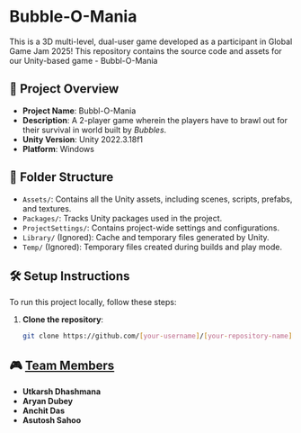 # Bubble-O-Mania

This is a 3D multi-level, dual-user game developed as a participant in Global Game Jam 2025! This repository contains the source code and assets for our Unity-based game - Bubbl-O-Mania

## 🚀 Project Overview

- **Project Name**: Bubbl-O-Mania
- **Description**: A 2-player game wherein the players have to brawl out for their survival in world built by *Bubbles*.
- **Unity Version**: Unity 2022.3.18f1
- **Platform**: Windows

## 📂 Folder Structure

- `Assets/`: Contains all the Unity assets, including scenes, scripts, prefabs, and textures.
- `Packages/`: Tracks Unity packages used in the project.
- `ProjectSettings/`: Contains project-wide settings and configurations.
- `Library/` (Ignored): Cache and temporary files generated by Unity.
- `Temp/` (Ignored): Temporary files created during builds and play mode.

## 🛠️ Setup Instructions

To run this project locally, follow these steps:

1. **Clone the repository**:
   ```bash
   git clone https://github.com/[your-username]/[your-repository-name].git

## 🎮 <u>Team Members</u>

- **Utkarsh Dhashmana**
- **Aryan Dubey**
- **Anchit Das**
- **Asutosh Sahoo**
